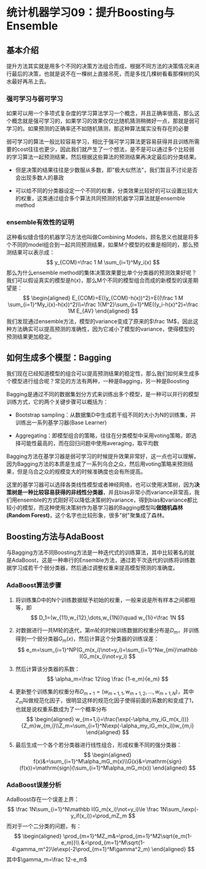 # 统计机器学习09：提升Boosting与Ensemble



基本介绍
--------

提升方法其实就是用多个不同的决策方法组合而成，根据不同方法的决策情况来进行最后的决策，也就是说不在一棵树上直接吊死，而是多找几棵树看看那棵树的风水最好再吊上去。

### 强可学习与弱可学习

如果可以用一个多项式复杂度的学习算法学习一个概念，并且正确率很高，那么这个概念就是强可学习的，如果学习的效果仅仅比随机猜测稍微好一点，那就是弱可学习的。如果预测的正确率还不如随机猜测，那这种算法属实没有存在的必要

弱可学习的算法一般比较容易学习，相比于强可学习算法更容易获得并且训练所需要的cost往往也更少，因此我们就产生了一个想法，是不是可以通过多个比较弱的学习算法一起预测结果，然后根据这些算法的预测结果再决定最后的分类结果。

-   但是决策的结果往往是少数服从多数，即"极大似然法"，我们暂且不讨论是否会出现多数人的暴政

-   可以给不同的分类器设定一个不同的权重，分类效果比较好的可以设置比较大的权重，这类通过组合多个算法共同预测的机器学习算法就是ensemble
    method

### ensemble有效性的证明

这种看似缝合怪的机器学习方法也叫做Combining Models，顾名思义也就是将多个不同的model组合到一起共同预测结果，如果M个模型的权重是相同的，那么预测结果可以表示成：
$$
y_{COM}=\frac 1 M \sum_{i=1}^My_i(x)
$$
那么为什么ensemble method的集体决策效果要比单个分类器的预测效果好呢？我们可以假设真实的模型是$h(x)$，那么M个不同的模型组合而成的新模型的误差期望是：
$$
\begin{aligned}
        E_{COM}=E((y_{COM}-h(x))^2)=E((\frac 1 M \sum_{i=1}^My_i(x)-h(x))^2)\\=\frac 1{M^2}\sum_{i=1}^ME((y_i-h(x)^2)=\frac 1M E_{AV}
    \end{aligned}
$$
我们发现通过ensemble方法，模型的variance变成了原来的$\frac 1M$，因此这种方法确实可以提高预测的准确性，因为它减小了模型的variance，使得模型的预测结果更加稳定。

如何生成多个模型：Bagging
-------------------------

我们现在已经知道模型的组合可以提高预测结果的稳定性，那么我们如何来生成多个模型进行组合呢？常见的方法有两种，一种是Bagging，另一种是Boosting

Bagging是通过不同的数据集划分方式来训练出多个模型，是一种可以并行的模型训练方式，它的两个关键步骤可以概括为：

-   Bootstrap sampling：从数据集D中生成若干组不同的大小为N的训练集，并训练出一系列基学习器(Base
    Learner)

-   Aggregating：即模型组合的策略，往往在分类模型中采用voting策略，即选择可能性最高的，而在回归问题中使用averaging，取平均数

Bagging方法在基学习器是弱可学习的时候提升效果非常好，这一点也可以理解，因为Bagging方法的本质是生成了一系列乌合之众，然后用voting策略来预测结果，但是乌合之众的规模变大的时候准确度也会有所提高。

这里的基学习器可以选择各类线性模型或者神经网络，也可以使用决策树，因为**决策树是一种比较容易获得的非线性分类器**，并且bias非常小而variance非常高，我们用ensemble的方式刚好可以降低决策树的variance，得到bias和variance都比较小的模型，而这种使用决策树作为基学习器的Bagging模型叫**做随机森林(Random Forest)**，这个名字也比较形象，很多"树"聚集成了森林。

Boosting方法与AdaBoost
----------------------

与Bagging方法不同Boosting方法是一种迭代式的训练算法，其中比较著名的就是AdaBoost，这是一种串行的Ensemble方法，通过若干次迭代的训练将训练数据学习成若干个弱分类器，然后通过调整权重来提高模型预测的准确度。

### AdaBoost算法步骤

1. 将训练集D中的N个训练数据赋予初始的权重，一般来说是所有样本之间都相等，即
   $$
   D_1=(w_{11},w_{12},\dots,w_{1N})\quad w_{1i}=\frac 1N
   $$
   

2. 对数据进行一共M轮的迭代，第m轮的时候训练数据的权重分布是$D_m$，并训练得到一个弱分类器$G_m(x)$，然后计算这个分类器的训练误差：
   $$
   e_m=\sum_{i=1}^NP(G_m(x_i)\not=y_i)=\sum_{i=1}^Nw_{mi}\mathbb I(G_m(x_i)\not=y_i)
   $$
   

3. 然后计算该分类器的系数：
   $$
   \alpha_m=\frac 12\log \frac {1-e_m}{e_m}
   $$
   

4. 更新整个训练集的权重分布$D_{m+1}=(w_{m+1,1},w_{m+1,2},\dots,w_{m+1,N})$，其中$Z_m$叫做规范化因子，很明显这样的规范化因子使得前面的系数的和变成了1，也就是说权重系数成为了一个概率分布
   $$
   \begin{aligned}
               w_{m+1,i}=\frac{\exp(-\alpha_my_iG_m(x_i))}{Z_m}w_{m,i}\\Z_m=\sum_{i=1}^N\exp(-\alpha_my_iG_m(x_i))w_{m,i}
           \end{aligned}
   $$
   

5. 最后生成一个各个若分类器进行线性组合，形成权重不同的强分类器：
   $$
   \begin{aligned}
               f(x)&=\sum_{i=1}^M\alpha_mG_m(x)\\G(x)&=\mathrm{sign}(f(x))=\mathrm{sign}(\sum_{i=1}^M\alpha_mG_m(x))
           \end{aligned}
   $$
   

### AdaBoost误差分析

AdaBoost存在一个误差上界：
$$
\frac 1N\sum_{i=1}^N\mathbb I(G_m(x_i)\not=y_i)\le \frac 1N\sum_i\exp(-y_if(x_i))=\prod_mZ_m
$$
而对于一个二分类的问题，有：
$$
\begin{aligned}
        \prod_{m=1}^MZ_m&=\prod_{m=1}^M2\sqrt{e_m(1-e_m)}\\ 
        &=\prod_{m=1}^M\sqrt{1-4\gamma_m^2}\le\exp(-2\prod_{m=1}^M\gamma^2_m)
    \end{aligned}
$$
其中$\gamma_m=\frac 12-e_m$
